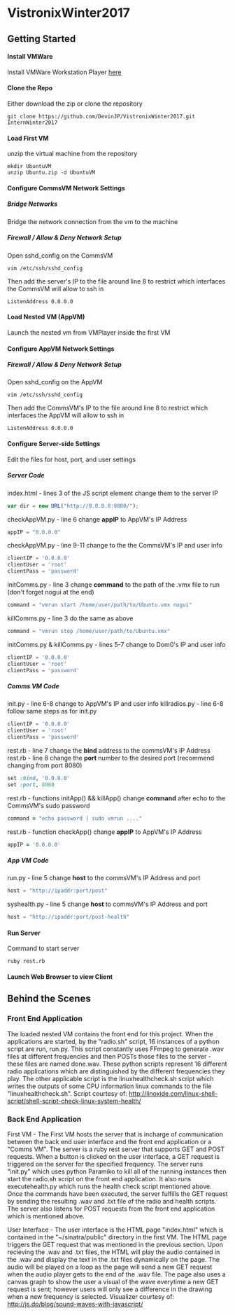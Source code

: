 # VistronixWinter2017

## Getting Started

#### Install VMWare
Install VMWare Workstation Player [here](http://www.vmware.com/products/player/playerpro-evaluation.html)

#### Clone the Repo
Either download the zip or clone the repository
```linux
git clone https://github.com/DevinJP/VistronixWinter2017.git InternWinter2017
```

#### Load First VM 
unzip the virtual machine from the repository
```linux
mkdir UbuntuVM
unzip Ubuntu.zip -d UbuntuVM
```

#### Configure CommsVM Network Settings 

##### Bridge Networks
Bridge the network connection from the vm to the machine
##### Firewall / Allow & Deny Network Setup
Open sshd_config on the CommsVM
```linux
vim /etc/ssh/sshd_config
```
Then add the server's IP to the file around line 8 to restrict which 
interfaces the CommsVM will allow to ssh in
```linux
ListenAddress 0.0.0.0
```

#### Load Nested VM (AppVM)
Launch the nested vm from VMPlayer inside the first VM

#### Configure AppVM Network Settings

##### Firewall / Allow & Deny Network Setup
Open sshd_config on the AppVM
```linux
vim /etc/ssh/sshd_config
```
Then add the CommsVM's IP to the file around line 8 to restrict which 
interfaces the AppVM will allow to ssh in
```linux
ListenAddress 0.0.0.0
```

#### Configure Server-side Settings
Edit the files for host, port, and user settings

##### Server Code

index.html - lines 3 of the JS script element change them to the server IP
```javascript
var dir = new URL("http://0.0.0.0:8080/");
```
checkAppVM.py - line 6 change **appIP** to AppVM's IP Address
```python
appIP = "0.0.0.0"
```
checkAppVM.py - line 9-11 change to the the CommsVM's IP and user info
```python
clientIP = '0.0.0.0'
clientUser = 'root'
clientPass = 'password'
```
initComms.py - line 3 change **command** to the path of the .vmx file to run (don't forget nogui at the end)
```python
command = "vmrun start /home/user/path/to/Ubuntu.vmx nogui"
```
killComms.py - line 3 do the same as above
```python
command = "vmrun stop /home/user/path/to/Ubuntu.vmx"
```
initComms.py & killComms.py - lines 5-7 change to Dom0's IP and user info
```python
clientIP = '0.0.0.0'
clientUser = 'root'
clientPass = 'password'
```

##### Comms VM Code

init.py - line 6-8 change to AppVM's IP and user info
killradios.py - line 6-8 follow same steps as for init.py
```python
clientIP = '0.0.0.0'
clientUser = 'root'
clientPass = 'password'
```
rest.rb - line 7 change the **bind** address to the commsVM's IP Address
rest.rb - line 8 change the **port** number to the desired port (recommend changing from port 8080)
```ruby
set :bind, '0.0.0.0'
set :port, 8080
```
rest.rb - functions initApp() && killApp() change **command** after echo to the CommsVM's sudo password
```ruby
command = "echo password | sudo vmrun ...."
```
rest.rb - function checkApp() change **appIP** to AppVM's IP Address
```ruby
appIP = '0.0.0.0'
```

##### App VM Code

run.py - line 5 change **host** to the commsVM's IP Address and port
```python
host = "http://ipaddr:port/post"
```
syshealth.py - line 5 change **host** to commsVM's IP Address and port
```python
host = "http://ipaddr:port/post-health"
```

#### Run Server
Command to start server
```linux
ruby rest.rb
```

#### Launch Web Browser to view Client

## Behind the Scenes

### Front End Application
The loaded nested VM contains the front end for this project. When the applications are started, by the "radio.sh" script, 16 instances of a python script are run, run.py. This script constantly uses FFmpeg to generate .wav files at different frequencies and then POSTs those files to the server - these files are named <freq>done.wav. These python scripts represent 16 different radio applications which are distinguished by the different frequencies they play. The other applicable script is the linuxhealthcheck.sh script which writes the outputs of some CPU information linux commands to the file "linuxhealthcheck.sh". Script courtesy of: http://linoxide.com/linux-shell-script/shell-script-check-linux-system-health/

### Back End Application
First VM - The First VM hosts the server that is incharge of communication between the back end user interface and the front end application or a "Comms VM". The server is a ruby rest server that supports GET and POST requests. When a button is clicked on the user interface, a GET request is triggered on the server for the specified frequency. The server runs "init.py" which uses python Paramiko to kill all of the running instances then start the radio.sh script on the front end application. It also runs executehealth.py which runs the health check script mentioned above. Once the commands have been executed, the server fulfills the GET request by sending the resulting .wav and .txt file of the radio and health scripts. The server also listens for POST requests from the front end application which is mentioned above. 

User Interface - The user interface is the HTML page "index.html" which is contained in the "~/sinatra/public" directory in the first VM. The HTML page triggers the GET request that was mentioned in the previous section. Upon recieving the .wav and .txt files, the HTML will play the audio contained in the .wav and display the text in the .txt files dynamically on the page. The audio will be played on a loop as the page will send a new GET request when the audio player gets to the end of the .wav file. The page also uses a canvas graph to show the user a visual of the wave everytime a new GET request is sent; however users will only see a difference in the drawing when a new frequency is selected. Visualizer courtesy of: http://js.do/blog/sound-waves-with-javascript/
